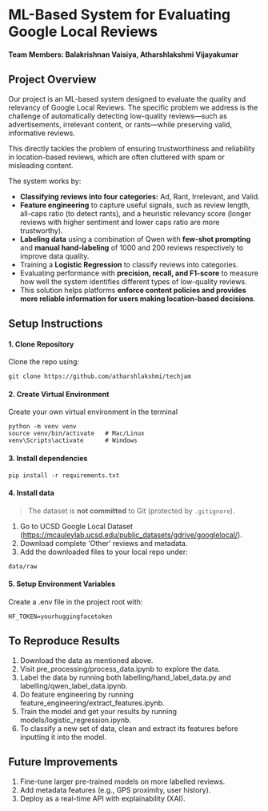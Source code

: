 # ML-Based System for Evaluating Google Local Reviews

#### Team Members: Balakrishnan Vaisiya, Atharshlakshmi Vijayakumar

## Project Overview
Our project is an ML-based system designed to evaluate the quality and relevancy of Google Local Reviews. The specific problem we address is the challenge of automatically detecting low-quality reviews—such as advertisements, irrelevant content, or rants—while preserving valid, informative reviews. 

This directly tackles the problem of ensuring trustworthiness and reliability in location-based reviews, which are often cluttered with spam or misleading content.

The system works by:
- **Classifying reviews into four categories:** Ad, Rant, Irrelevant, and Valid.
- **Feature engineering** to capture useful signals, such as review length, all-caps ratio (to detect rants), and a heuristic relevancy score (longer reviews with higher sentiment and lower caps ratio are more trustworthy).
- **Labeling data** using a combination of Qwen with **few-shot prompting** and **manual hand-labeling** of 1000 and 200 reviews respectively to improve data quality.
- Training a **Logistic Regression** to classify reviews into categories.
- Evaluating performance with **precision, recall, and F1-score** to measure how well the system identifies different types of low-quality reviews.
- This solution helps platforms **enforce content policies and provides more reliable information for users making location-based decisions**.


## Setup Instructions

#### 1. Clone Repository
Clone the repo using:
```
git clone https://github.com/atharshlakshmi/techjam
```

#### 2. Create Virtual Environment
Create your own virtual environment in the terminal
```
python -m venv venv
source venv/bin/activate   # Mac/Linux
venv\Scripts\activate      # Windows
```

#### 3. Install dependencies
```
pip install -r requirements.txt
```

#### 4. Install data
> The dataset is **not committed** to Git (protected by `.gitignore`). 
1. Go to UCSD Google Local Dataset (https://mcauleylab.ucsd.edu/public_datasets/gdrive/googlelocal/).
2. Download complete 'Other' reviews and metadata.
3. Add the downloaded files to your local repo under: 
```
data/raw
```


#### 5. Setup Environment Variables
Create a .env file in the project root with:
```
HF_TOKEN=yourhuggingfacetoken
```

## To Reproduce Results
1. Download the data as mentioned above.
2. Visit pre_processing/process_data.ipynb to explore the data.
3. Label the data by running both labelling/hand_label_data.py and labelling/qwen_label_data.ipynb.
4. Do feature engineering by running feature_engineering/extract_features.ipynb.
5. Train the model and get your results by running models/logistic_regression.ipynb. 
6. To classify a new set of data, clean and extract its features before inputting it into the model.

## Future Improvements
1. Fine-tune larger pre-trained models on more labelled reviews.
2. Add metadata features (e.g., GPS proximity, user history).
3. Deploy as a real-time API with explainability (XAI).